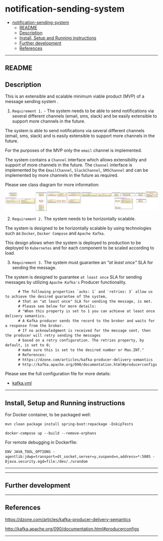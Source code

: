 # notification-sending-system

<!-- TOC -->

- [notification-sending-system](#notification-sending-system)
  - [README](#readme)
  - [Description](#description)
  - [Install, Setup and Running instructions](#install-setup-and-running-instructions)
  - [Further development](#further-development)
  - [References](#references)

<!-- /TOC -->

---

## README

## Description

This is an extensible and scalable minimum viable product (MVP) of a message sending system .

1. `Requirement 1.` -  The system needs to be able to send notifications via several different channels (email,
sms, slack) and be easily extensible to support more channels in the future.

The system is able to send notifications via several different channels (email, sms, slack) and is easily extensible to support more channels in the future.

For the purposes of the MVP only the `email` channel is implemented.

The system contains a `Channel` interface which allows extensibility and support of more channels in the future. 
The `Channel` interface is implemented by the `EmailChannel`, `SlackChannel`, `SMSChannel` and can be implemented by more channels in the future as required.

Please see class diagram for more information:

![Class Diagram 1](ClassDiag1.png)

2. `Requirement 2.` The system needs to be horizontally scalable.

The system is designed to be horizontally scalable by using technologies such as `Docker`, `Docker Compose` and `Apache Kafka`.

This design allows when the system is deployed to production to be deployed to `Kubernetes` and for each component to be scaled according to load.

3. `Requirement 3.` The system must guarantee an *"at least once"* SLA for sending the message.

The system is designed to guarantee `at least once` SLA for sending messages by utilizing `Apache Kafka's` Producer functionality.

```shell
      # The following properties `acks: 1` and `retries: 3` allow us to achieve the desired guarantee of the system,
      # that an "at least once" SLA for sending the message, is met.
      # Please see below for more details:
      # "When this property is set to 1 you can achieve at least once delivery semantics.
      # A Kafka producer sends the record to the broker and waits for a response from the broker.
      # If no acknowledgment is received for the message sent, then the producer will retry sending the messages
      # based on a retry configuration. The retries property, by default, is set to 0;
      # make sure this is set to the desired number or Max.INT."
      # References:
      # https://dzone.com/articles/kafka-producer-delivery-semantics
      # http://kafka.apache.org/090/documentation.html#producerconfigs
```

Please see the full configuration file for more details:

- [kafka.yml](../src/main/resources/kafka.yml)

---

## Install, Setup and Running instructions

For Docker container, to be packaged well:
```shell
mvn clean package install spring-boot:repackage -DskipTests
```

```shell
docker-compose up --build --remove-orphans
```

For remote debugging in Dockerfile:

```shell
ENV JAVA_TOOL_OPTIONS -agentlib:jdwp=transport=dt_socket,server=y,suspend=n,address=*:5005 -Djava.security.egd=file:/dev/./urandom
```

---


---

## Further development

---

## References

<https://dzone.com/articles/kafka-producer-delivery-semantics>

<http://kafka.apache.org/090/documentation.html#producerconfigs>

---
